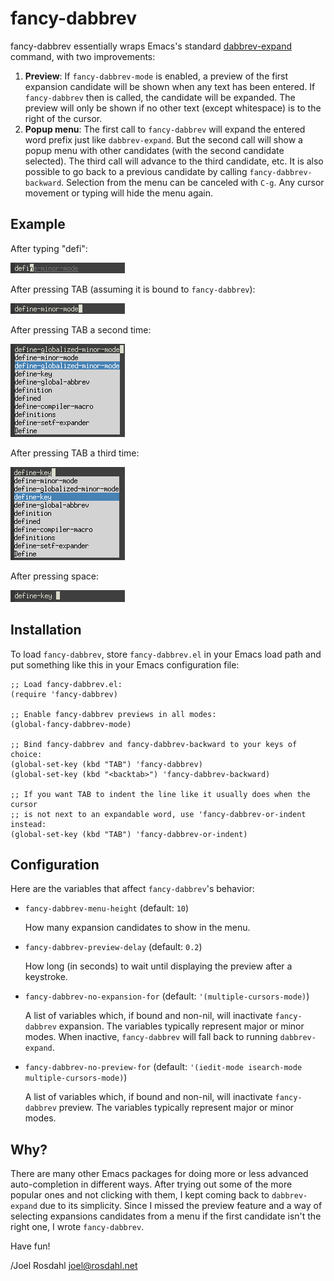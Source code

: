 fancy-dabbrev
=============

fancy-dabbrev essentially wraps Emacs's standard [dabbrev-expand] command, with
two improvements:

1. **Preview**: If `fancy-dabbrev-mode` is enabled, a preview of the first
   expansion candidate will be shown when any text has been entered. If
   `fancy-dabbrev` then is called, the candidate will be expanded. The preview
    will only be shown if no other text (except whitespace) is to the right
    of the cursor.
2. **Popup menu**: The first call to `fancy-dabbrev` will expand the entered
   word prefix just like `dabbrev-expand`. But the second call will show a
   popup menu with other candidates (with the second candidate selected). The
   third call will advance to the third candidate, etc. It is also possible to
   go back to a previous candidate by calling `fancy-dabbrev-backward`.
   Selection from the menu can be canceled with `C-g`. Any cursor movement or
   typing will hide the menu again.


Example
-------

After typing "defi":

![Example 1](fancy-dabbrev-1.png)

After pressing TAB (assuming it is bound to `fancy-dabbrev`):

![Example 2](fancy-dabbrev-2.png)

After pressing TAB a second time:

![Example 3](fancy-dabbrev-3.png)

After pressing TAB a third time:

![Example 4](fancy-dabbrev-4.png)

After pressing space:

![Example 5](fancy-dabbrev-5.png)


Installation
------------

To load `fancy-dabbrev`, store `fancy-dabbrev.el` in your Emacs load path and
put something like this in your Emacs configuration file:

    ;; Load fancy-dabbrev.el:
    (require 'fancy-dabbrev)

    ;; Enable fancy-dabbrev previews in all modes:
    (global-fancy-dabbrev-mode)

    ;; Bind fancy-dabbrev and fancy-dabbrev-backward to your keys of choice:
    (global-set-key (kbd "TAB") 'fancy-dabbrev)
    (global-set-key (kbd "<backtab>") 'fancy-dabbrev-backward)

    ;; If you want TAB to indent the line like it usually does when the cursor
    ;; is not next to an expandable word, use 'fancy-dabbrev-or-indent instead:
    (global-set-key (kbd "TAB") 'fancy-dabbrev-or-indent)


Configuration
-------------

Here are the variables that affect `fancy-dabbrev`'s behavior:

* `fancy-dabbrev-menu-height` (default: `10`)

  How many expansion candidates to show in the menu.

* `fancy-dabbrev-preview-delay` (default: `0.2`)

  How long (in seconds) to wait until displaying the preview after a keystroke.

* `fancy-dabbrev-no-expansion-for` (default: `'(multiple-cursors-mode)`)

  A list of variables which, if bound and non-nil, will inactivate
  `fancy-dabbrev` expansion. The variables typically represent major or minor
  modes. When inactive, `fancy-dabbrev` will fall back to running
  `dabbrev-expand`.

* `fancy-dabbrev-no-preview-for` (default:
  `'(iedit-mode isearch-mode multiple-cursors-mode)`)

  A list of variables which, if bound and non-nil, will inactivate
  `fancy-dabbrev` preview. The variables typically represent major or minor
  modes.

Why?
----

There are many other Emacs packages for doing more or less advanced
auto-completion in different ways. After trying out some of the more popular
ones and not clicking with them, I kept coming back to `dabbrev-expand` due to
its simplicity. Since I missed the preview feature and a way of selecting
expansions candidates from a menu if the first candidate isn't the right one, I
wrote `fancy-dabbrev`.

Have fun!

/Joel Rosdahl <joel@rosdahl.net>

[dabbrev-expand]: https://www.gnu.org/software/emacs/manual/html_node/emacs/Dynamic-Abbrevs.html
